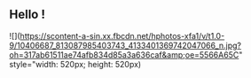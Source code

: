 ## Hello !
![](https://scontent-a-sin.xx.fbcdn.net/hphotos-xfa1/v/t1.0-9/10406687_813087985403743_4133401369742047066_n.jpg?oh=317ab61511ae74afb834d85a3a636caf&amp;oe=5566A65C" style="width: 520px; height: 520px)
